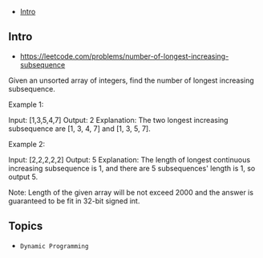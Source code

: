 - [Intro](#intro)

## Intro

- https://leetcode.com/problems/number-of-longest-increasing-subsequence


Given an unsorted array of integers, find the number of longest increasing subsequence.

Example 1:

Input: [1,3,5,4,7]
Output: 2
Explanation: The two longest increasing subsequence are [1, 3, 4, 7] and [1, 3, 5, 7].

Example 2:

Input: [2,2,2,2,2]
Output: 5
Explanation: The length of longest continuous increasing subsequence is 1, and there are 5 subsequences' length is 1, so output 5.

Note:
Length of the given array will be not exceed 2000 and the answer is guaranteed to be fit in 32-bit signed int.


## Topics

- `Dynamic Programming`



